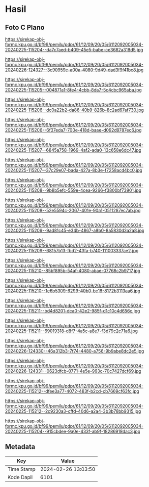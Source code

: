 # Hasil

## Foto C Plano

https://sirekap-obj-formc.kpu.go.id/bf99/pemilu/pdpr/61/12/09/20/05/6112092005034-20240225-115204--da7c7aed-b409-45e5-babe-ce3682a318d5.jpg

https://sirekap-obj-formc.kpu.go.id/bf99/pemilu/pdpr/61/12/09/20/05/6112092005034-20240226-124327--3c90959c-a00a-4080-9d49-dad3f9f41bc8.jpg

https://sirekap-obj-formc.kpu.go.id/bf99/pemilu/pdpr/61/12/09/20/05/6112092005034-20240225-115205--004871a1-8fe4-4cbb-8da7-5c4cbc965aba.jpg

https://sirekap-obj-formc.kpu.go.id/bf99/pemilu/pdpr/61/12/09/20/05/6112092005034-20240225-115206--dc0a22b2-da86-40b9-826b-8c2ad67af730.jpg

https://sirekap-obj-formc.kpu.go.id/bf99/pemilu/pdpr/61/12/09/20/05/6112092005034-20240225-115206--6f37eda7-700e-418d-baae-d092d9787ec6.jpg

https://sirekap-obj-formc.kpu.go.id/bf99/pemilu/pdpr/61/12/09/20/05/6112092005034-20240225-115207--6845a758-1969-4af2-ada0-13c658e6dc47.jpg

https://sirekap-obj-formc.kpu.go.id/bf99/pemilu/pdpr/61/12/09/20/05/6112092005034-20240225-115207--37c29e07-bada-427a-8b3e-f7258acd4bc0.jpg

https://sirekap-obj-formc.kpu.go.id/bf99/pemilu/pdpr/61/12/09/20/05/6112092005034-20240225-115208--9b8b5efc-559e-4cea-9266-f3800bf73901.jpg

https://sirekap-obj-formc.kpu.go.id/bf99/pemilu/pdpr/61/12/09/20/05/6112092005034-20240225-115208--52e5594c-2067-401e-90a1-0511287ec7ab.jpg

https://sirekap-obj-formc.kpu.go.id/bf99/pemilu/pdpr/61/12/09/20/05/6112092005034-20240225-115209--9ad81c45-e34b-4867-a8b0-8a5830d3a2a8.jpg

https://sirekap-obj-formc.kpu.go.id/bf99/pemilu/pdpr/61/12/09/20/05/6112092005034-20240225-115209--68157b13-fbd2-43fa-b740-111003337ae2.jpg

https://sirekap-obj-formc.kpu.go.id/bf99/pemilu/pdpr/61/12/09/20/05/6112092005034-20240225-115210--85bf895b-54af-4080-abae-07768c2b9717.jpg

https://sirekap-obj-formc.kpu.go.id/bf99/pemilu/pdpr/61/12/09/20/05/6112092005034-20240225-115210--1e6b5309-6299-40b0-bc18-8172b3113aa6.jpg

https://sirekap-obj-formc.kpu.go.id/bf99/pemilu/pdpr/61/12/09/20/05/6112092005034-20240225-115211--bd4d8201-dca0-42e2-985f-d1c10c4d656c.jpg

https://sirekap-obj-formc.kpu.go.id/bf99/pemilu/pdpr/61/12/09/20/05/6112092005034-20240225-115211--69019318-d8f7-4a5c-a8e7-f3d79c2c71a6.jpg

https://sirekap-obj-formc.kpu.go.id/bf99/pemilu/pdpr/61/12/09/20/05/6112092005034-20240226-124330--46a312b3-7f74-4480-a756-9b9abe8dc2e5.jpg

https://sirekap-obj-formc.kpu.go.id/bf99/pemilu/pdpr/61/12/09/20/05/6112092005034-20240226-124331--0623dfcb-0771-4e5e-963c-70c7427dcf69.jpg

https://sirekap-obj-formc.kpu.go.id/bf99/pemilu/pdpr/61/12/09/20/05/6112092005034-20240225-115212--dfee3a77-4072-483f-b2cd-cb7669cf63fc.jpg

https://sirekap-obj-formc.kpu.go.id/bf99/pemilu/pdpr/61/12/09/20/05/6112092005034-20240225-115212--2c9230a3-cffd-40d6-a2a4-3b3b78bb9315.jpg

https://sirekap-obj-formc.kpu.go.id/bf99/pemilu/pdpr/61/12/09/20/05/6112092005034-20240225-115204--915cbdee-9a0e-433f-ab9f-18286918dac3.jpg


## Metadata

| Key        | Value               |
| ---------- | ------------------- |
| Time Stamp | 2024-02-26 13:03:50 |
| Kode Dapil | 6101                |



